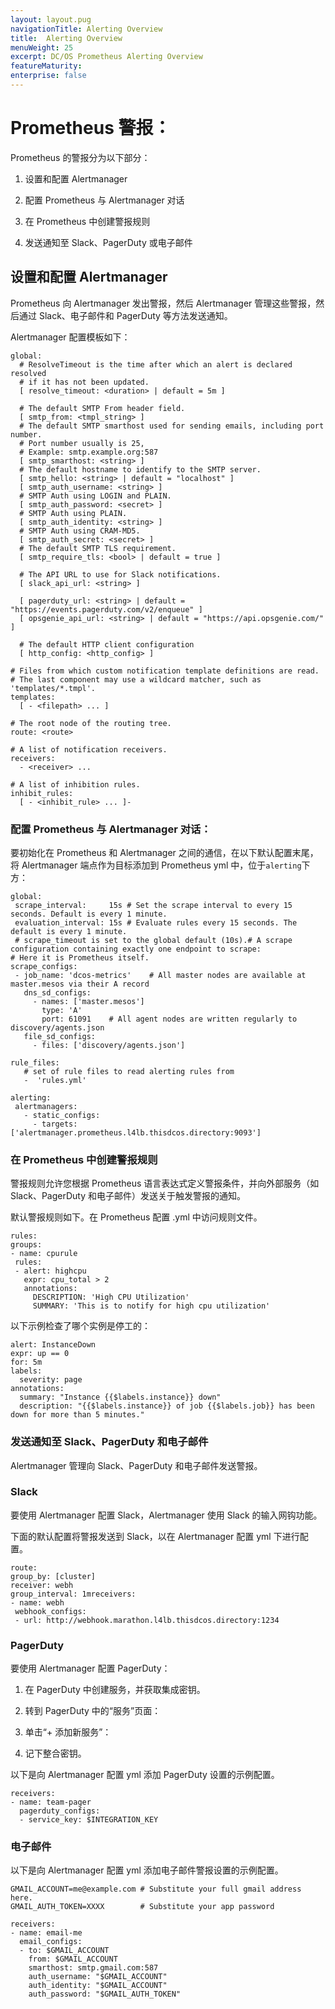 ```yaml
---
layout: layout.pug
navigationTitle: Alerting Overview
title:  Alerting Overview
menuWeight: 25
excerpt: DC/OS Prometheus Alerting Overview
featureMaturity:
enterprise: false
---
```


# Prometheus 警报：

 Prometheus 的警报分为以下部分：

 1. 设置和配置 Alertmanager

 2. 配置 Prometheus 与 Alertmanager 对话

 3. 在 Prometheus 中创建警报规则

 4. 发送通知至 Slack、PagerDuty 或电子邮件

## 设置和配置 Alertmanager

 Prometheus 向 Alertmanager 发出警报，然后 Alertmanager 管理这些警报，然后通过 Slack、电子邮件和 PagerDuty 等方法发送通知。

Alertmanager 配置模板如下：

```
global:
  # ResolveTimeout is the time after which an alert is declared resolved
  # if it has not been updated.
  [ resolve_timeout: <duration> | default = 5m ]

  # The default SMTP From header field.
  [ smtp_from: <tmpl_string> ]
  # The default SMTP smarthost used for sending emails, including port number.
  # Port number usually is 25,
  # Example: smtp.example.org:587
  [ smtp_smarthost: <string> ]
  # The default hostname to identify to the SMTP server.
  [ smtp_hello: <string> | default = "localhost" ]
  [ smtp_auth_username: <string> ]
  # SMTP Auth using LOGIN and PLAIN.
  [ smtp_auth_password: <secret> ]
  # SMTP Auth using PLAIN.
  [ smtp_auth_identity: <string> ]
  # SMTP Auth using CRAM-MD5.
  [ smtp_auth_secret: <secret> ]
  # The default SMTP TLS requirement.
  [ smtp_require_tls: <bool> | default = true ]

  # The API URL to use for Slack notifications.
  [ slack_api_url: <string> ]

  [ pagerduty_url: <string> | default = "https://events.pagerduty.com/v2/enqueue" ]
  [ opsgenie_api_url: <string> | default = "https://api.opsgenie.com/" ]

  # The default HTTP client configuration
  [ http_config: <http_config> ]

# Files from which custom notification template definitions are read.
# The last component may use a wildcard matcher, such as 'templates/*.tmpl'.
templates:
  [ - <filepath> ... ]

# The root node of the routing tree.
route: <route>

# A list of notification receivers.
receivers:
  - <receiver> ...

# A list of inhibition rules.
inhibit_rules:
  [ - <inhibit_rule> ... ]-
```

### 配置 Prometheus 与 Alertmanager 对话：

 要初始化在 Prometheus 和 Alertmanager 之间的通信，在以下默认配置末尾，将 Alertmanager 端点作为目标添加到 Prometheus yml 中，位于`alerting`下方：

```
global:
 scrape_interval:     15s # Set the scrape interval to every 15 seconds. Default is every 1 minute.
 evaluation_interval: 15s # Evaluate rules every 15 seconds. The default is every 1 minute.
 # scrape_timeout is set to the global default (10s).# A scrape configuration containing exactly one endpoint to scrape:
# Here it is Prometheus itself.
scrape_configs:
 - job_name: 'dcos-metrics'    # All master nodes are available at master.mesos via their A record
   dns_sd_configs:
     - names: ['master.mesos']
       type: 'A'
       port: 61091    # All agent nodes are written regularly to discovery/agents.json
   file_sd_configs:
     - files: ['discovery/agents.json']

rule_files:
   # set of rule files to read alerting rules from
   -  'rules.yml'      

alerting:
 alertmanagers:
   - static_configs:
     - targets: ['alertmanager.prometheus.l4lb.thisdcos.directory:9093']
```

### 在 Prometheus 中创建警报规则
 警报规则允许您根据 Prometheus 语言表达式定义警报条件，并向外部服务（如 Slack、PagerDuty 和电子邮件）发送关于触发警报的通知。

默认警报规则如下。在 Prometheus 配置 .yml 中访问规则文件。

```
rules:
groups:
- name: cpurule
 rules:
 - alert: highcpu
   expr: cpu_total > 2
   annotations:
     DESCRIPTION: 'High CPU Utilization'
     SUMMARY: 'This is to notify for high cpu utilization'
```
以下示例检查了哪个实例是停工的：

```
alert: InstanceDown
expr: up == 0
for: 5m
labels:
  severity: page
annotations:
  summary: "Instance {{$labels.instance}} down"
  description: "{{$labels.instance}} of job {{$labels.job}} has been down for more than 5 minutes."

```
### 发送通知至 Slack、PagerDuty 和电子邮件

 Alertmanager 管理向 Slack、PagerDuty 和电子邮件发送警报。

### Slack

 要使用 Alertmanager 配置 Slack，Alertmanager 使用 Slack 的输入网钩功能。

 下面的默认配置将警报发送到 Slack，以在 Alertmanager 配置 yml 下进行配置。

```
route:
group_by: [cluster]
receiver: webh
group_interval: 1mreceivers:
- name: webh
 webhook_configs:
 - url: http://webhook.marathon.l4lb.thisdcos.directory:1234
```

### PagerDuty
要使用 Alertmanager 配置 PagerDuty：

1. 在 PagerDuty 中创建服务，并获取集成密钥。

2. 转到 PagerDuty 中的“服务”页面：

3. 单击“+ 添加新服务”：

4. 记下整合密钥。

以下是向 Alertmanager 配置 yml 添加 PagerDuty 设置的示例配置。

```
receivers:
- name: team-pager
  pagerduty_configs:
  - service_key: $INTEGRATION_KEY
```

### 电子邮件
 以下是向 Alertmanager 配置 yml 添加电子邮件警报设置的示例配置。

```
GMAIL_ACCOUNT=me@example.com # Substitute your full gmail address here.
GMAIL_AUTH_TOKEN=XXXX        # Substitute your app password

receivers:
- name: email-me
  email_configs:
  - to: $GMAIL_ACCOUNT
    from: $GMAIL_ACCOUNT
    smarthost: smtp.gmail.com:587
    auth_username: "$GMAIL_ACCOUNT"
    auth_identity: "$GMAIL_ACCOUNT"
    auth_password: "$GMAIL_AUTH_TOKEN"
```
